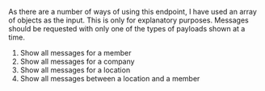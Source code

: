 As there are a number of ways of using this endpoint, I have used an array of objects as the input. This is only
for explanatory purposes. Messages should be requested with only one of the types of payloads shown at a time.

1. Show all messages for a member
2. Show all messages for a company
3. Show all messages for a location
4. Show all messages between a location and a member